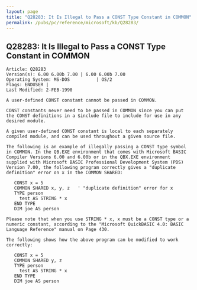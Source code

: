 ```yaml
---
layout: page
title: "Q28283: It Is Illegal to Pass a CONST Type Constant in COMMON"
permalink: /pubs/pc/reference/microsoft/kb/Q28283/
---
```


## Q28283: It Is Illegal to Pass a CONST Type Constant in COMMON

	Article: Q28283
	Version(s): 6.00 6.00b 7.00 | 6.00 6.00b 7.00
	Operating System: MS-DOS          | OS/2
	Flags: ENDUSER |
	Last Modified: 2-FEB-1990
	
	A user-defined CONST constant cannot be passed in COMMON.
	
	CONST constants never need to be passed in COMMON since you can put
	the CONST definitions in a $include file to include for use in any
	desired module.
	
	A given user-defined CONST constant is local to each separately
	compiled module, and can be used throughout a given source file.
	
	The following is an example of illegally passing a CONST type symbol
	in COMMON. In the QB.EXE environment that comes with Microsoft BASIC
	Compiler Versions 6.00 and 6.00b or in the QBX.EXE environment
	supplied with Microsoft BASIC Professional Development System (PDS)
	Version 7.00, the following program correctly gives a "duplicate
	definition" error on x in the COMMON SHARED:
	
	   CONST x = 5
	   COMMON SHARED x, y, z   ' "duplicate definition" error for x
	   TYPE person
	     test AS STRING * x
	   END TYPE
	   DIM joe AS person
	
	Please note that when you use STRING * x, x must be a CONST type or a
	numeric constant, according to the "Microsoft QuickBASIC 4.0: BASIC
	Language Reference" manual on Page 430.
	
	The following shows how the above program can be modified to work
	correctly:
	
	   CONST x = 5
	   COMMON SHARED y, z
	   TYPE person
	     test AS STRING * x
	   END TYPE
	   DIM joe AS person
